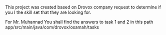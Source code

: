 
This project was created based on Drovox company request to determine if you I the skill set that they are looking for.

For Mr. Muhannad
You shall find the answers to task 1 and 2 in this path   app/src/main/java/com/drovox/osamah/tasks